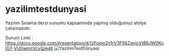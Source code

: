 # yazilimtestdunyasi
Yazılım Sınama dersi sunumu kapsamında yapmış olduğumuz atolye çalışmasıdır.

Sunum Linki : https://docs.google.com/presentation/d/1zFoqix2n1rV3F56ZqvlcVt89JW0KolG7-VU0wmcVcyQ/edit
![YazilimTestDünyasi](https://user-images.githubusercontent.com/46024317/71157916-f23dfc80-2253-11ea-84d2-2e37d2284ae7.png)

